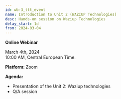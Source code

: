 ```yaml
---
id: wb-3_ttt_event
name: Introduction to Unit 2 (WAZIUP Technologies)
desc: Hands-on session on Waziup Technologies
delay_start: 1d
from: 2024-03-04
---
```


**Online Webinar**

March 4th, 2024  
10:00 AM, Central European Time.

**Platform**: Zoom

**Agenda:**
- Presentation of the Unit 2: Waziup technologies
- Q/A session




